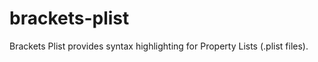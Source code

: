 brackets-plist
===============

Brackets Plist provides syntax highlighting for Property Lists (.plist files).
